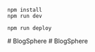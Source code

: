 ```
npm install
npm run dev
```

```
npm run deploy
```
#   B l o g S p h e r e  
 #   B l o g S p h e r e  
 